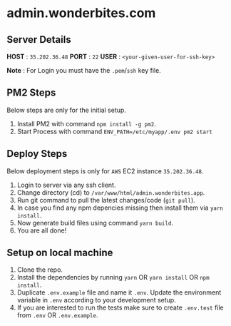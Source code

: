 # admin.wonderbites.com

## Server Details
**HOST** : `35.202.36.48`
**PORT** : `22`
**USER** : `<your-given-user-for-ssh-key>`

**Note** : For Login you must have the `.pem`/`ssh` key file.

## PM2 Steps
Below steps are only for the initial setup.
1. Install PM2 with command `npm install -g pm2`.
2. Start Process with command `ENV_PATH=/etc/myapp/.env pm2 start`


## Deploy Steps
Below deployment steps is only for `AWS` EC2 instance `35.202.36.48`.

1. Login to server via any ssh client.
2. Change directory (cd) to `/var/www/html/admin.wonderbites.app`.
3. Run git command to pull the latest changes/code (`git pull`).
4. In case you find any npm depencies missing then install them via `yarn install`.
5. Now generate build files using command `yarn build`.
6. You are all done!


## Setup on local machine
1. Clone the repo.
2. Install the dependencies by running `yarn` OR `yarn install` OR `npm install`.
3. Duplicate `.env.example` file and name it `.env`. Update the environment variable in `.env` according to your development setup.
4. If you are interested to run the tests make sure to create `.env.test` file from `.env` OR `.env.example`.
